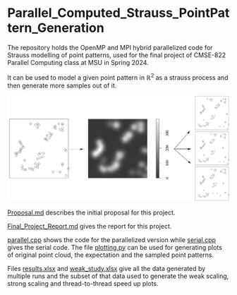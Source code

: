 # Parallel_Computed_Strauss_PointPattern_Generation
The repository holds the OpenMP and MPI hybrid parallelized code for Strauss modelling of point patterns, used for the final project of CMSE-822 Parallel Computing class at MSU in Spring 2024. 

It can be used to model a given point pattern in $\mathbb{R}^2$ as a strauss process and then generate more samples out of it.

![](point_process_modelling.png)

[Proposal.md](Proposal.md) describes the initial proposal for this project.

[Final_Project_Report.md](Final_Project_Report.md) gives the report for this project.

[parallel.cpp](parallel.cpp) shows the code for the parallelized version while [serial.cpp](serial.cpp) gives the serial code. The file [plotting.py](plotting.py) can be used for generating plots of original point cloud, the expectation and the sampled point patterns.

Files [results.xlsx](results.xlsx) and [weak_study.xlsx](weak_study.xlsx) give all the data generated by multiple runs and the subset of that data used to generate the weak scaling, strong scaling and thread-to-thread speed up plots.

